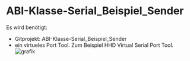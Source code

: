# ABI-Klasse-Serial_Beispiel_Sender

Es wird benötigt:<br> 
- Gitprojekt: ABI-Klasse-Serial_Beispiel_Sender<br>
- ein virtueles Port Tool. Zum Beispiel HHD Virtual Serial Port Tool.<br>
![grafik](https://user-images.githubusercontent.com/78038701/221399201-10c8095e-9b97-4f6f-94dc-dc90f0707711.png)
